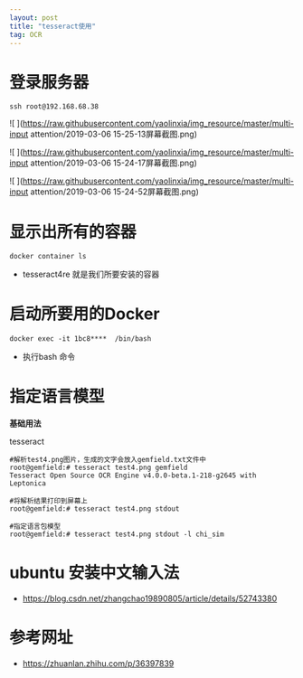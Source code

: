 ```yaml
---
layout: post
title: "tesseract使用"
tag: OCR
---
```


# **登录服务器**

~~~
ssh root@192.168.68.38
~~~

![ ](https://raw.githubusercontent.com/yaolinxia/img_resource/master/multi-input attention/2019-03-06 15-25-13屏幕截图.png)

![ ](https://raw.githubusercontent.com/yaolinxia/img_resource/master/multi-input attention/2019-03-06 15-24-17屏幕截图.png)

![ ](https://raw.githubusercontent.com/yaolinxia/img_resource/master/multi-input attention/2019-03-06 15-24-52屏幕截图.png)

# **显示出所有的容器**

~~~
docker container ls 
~~~

- tesseract4re 就是我们所要安装的容器



# **启动所要用的Docker**

~~~
docker exec -it 1bc8****  /bin/bash
~~~

- 执行bash 命令





# 指定语言模型

**基础用法**

tesseract <imagename> <outputbase>

```text
#解析test4.png图片，生成的文字会放入gemfield.txt文件中
root@gemfield:# tesseract test4.png gemfield
Tesseract Open Source OCR Engine v4.0.0-beta.1-218-g2645 with Leptonica

#将解析结果打印到屏幕上
root@gemfield:# tesseract test4.png stdout

#指定语言包模型
root@gemfield:# tesseract test4.png stdout -l chi_sim
```

# **ubuntu 安装中文输入法**

- <https://blog.csdn.net/zhangchao19890805/article/details/52743380>



# **参考网址**

- <https://zhuanlan.zhihu.com/p/36397839>